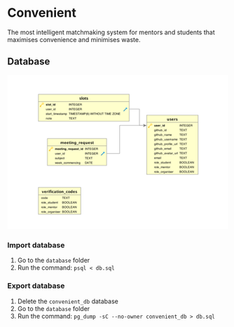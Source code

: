 # Convenient

The most intelligent matchmaking system for mentors and students that maximises convenience and minimises waste.

## Database
![ERD](https://raw.githubusercontent.com/DidoVirus/cyf-finalProject-LondonClass2/master/database/schema.png) 

### Import database 

1. Go to the `database` folder
2. Run the command: `psql < db.sql`

### Export database 

1. Delete the `convenient_db` database
2. Go to the `database` folder
3. Run the command: `pg_dump -sC --no-owner convenient_db > db.sql`


